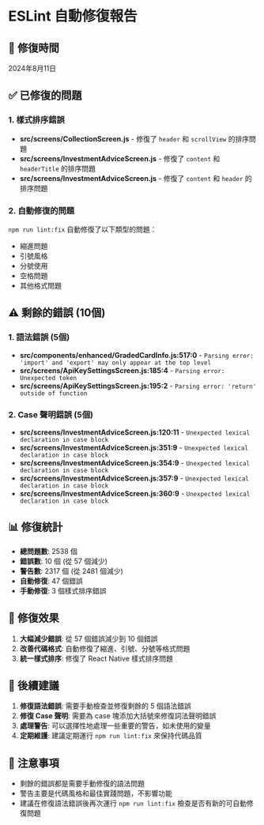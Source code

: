 # ESLint 自動修復報告

## 📅 修復時間
2024年8月11日

## ✅ 已修復的問題

### 1. 樣式排序錯誤
- **src/screens/CollectionScreen.js** - 修復了 `header` 和 `scrollView` 的排序問題
- **src/screens/InvestmentAdviceScreen.js** - 修復了 `content` 和 `headerTitle` 的排序問題
- **src/screens/InvestmentAdviceScreen.js** - 修復了 `content` 和 `header` 的排序問題

### 2. 自動修復的問題
`npm run lint:fix` 自動修復了以下類型的問題：
- 縮進問題
- 引號風格
- 分號使用
- 空格問題
- 其他格式問題

## ⚠️ 剩餘的錯誤 (10個)

### 1. 語法錯誤 (5個)
- **src/components/enhanced/GradedCardInfo.js:517:0** - `Parsing error: 'import' and 'export' may only appear at the top level`
- **src/screens/ApiKeySettingsScreen.js:185:4** - `Parsing error: Unexpected token`
- **src/screens/ApiKeySettingsScreen.js:195:2** - `Parsing error: 'return' outside of function`

### 2. Case 聲明錯誤 (5個)
- **src/screens/InvestmentAdviceScreen.js:120:11** - `Unexpected lexical declaration in case block`
- **src/screens/InvestmentAdviceScreen.js:351:9** - `Unexpected lexical declaration in case block`
- **src/screens/InvestmentAdviceScreen.js:354:9** - `Unexpected lexical declaration in case block`
- **src/screens/InvestmentAdviceScreen.js:357:9** - `Unexpected lexical declaration in case block`
- **src/screens/InvestmentAdviceScreen.js:360:9** - `Unexpected lexical declaration in case block`

## 📊 修復統計

- **總問題數**: 2538 個
- **錯誤數**: 10 個 (從 57 個減少)
- **警告數**: 2317 個 (從 2481 個減少)
- **自動修復**: 47 個錯誤
- **手動修復**: 3 個樣式排序錯誤

## 🎯 修復效果

1. **大幅減少錯誤**: 從 57 個錯誤減少到 10 個錯誤
2. **改善代碼格式**: 自動修復了縮進、引號、分號等格式問題
3. **統一樣式排序**: 修復了 React Native 樣式排序問題

## 🔄 後續建議

1. **修復語法錯誤**: 需要手動檢查並修復剩餘的 5 個語法錯誤
2. **修復 Case 聲明**: 需要為 case 塊添加大括號來修復詞法聲明錯誤
3. **處理警告**: 可以選擇性地處理一些重要的警告，如未使用的變量
4. **定期維護**: 建議定期運行 `npm run lint:fix` 來保持代碼品質

## 📝 注意事項

- 剩餘的錯誤都是需要手動修復的語法問題
- 警告主要是代碼風格和最佳實踐問題，不影響功能
- 建議在修復語法錯誤後再次運行 `npm run lint:fix` 檢查是否有新的可自動修復問題

